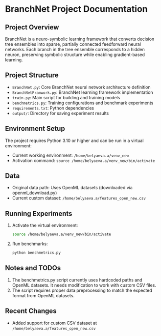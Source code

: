 # BranchNet Project Documentation

## Project Overview
BranchNet is a neuro-symbolic learning framework that converts decision tree ensembles into sparse, partially connected feedforward neural networks. Each branch in the tree ensemble corresponds to a hidden neuron, preserving symbolic structure while enabling gradient-based learning.

## Project Structure
- `BranchNet.py`: Core BranchNet neural network architecture definition
- `BranchNetFramwork.py`: BranchNet learning framework implementation
- `train.py`: Main script for building and training models
- `benchmetrics.py`: Training configurations and benchmark experiments
- `requirements.txt`: Python dependencies
- `output/`: Directory for saving experiment results

## Environment Setup
The project requires Python 3.10 or higher and can be run in a virtual environment:
- Current working environment: `/home/belyaeva.a/venv_new`
- Activation command: `source /home/belyaeva.a/venv_new/bin/activate`

## Data
- Original data path: Uses OpenML datasets (downloaded via openml_download.py)
- Current custom dataset: `/home/belyaeva.a/features_open_new.csv`

## Running Experiments
1. Activate the virtual environment:
   ```bash
   source /home/belyaeva.a/venv_new/bin/activate
   ```
2. Run benchmarks:
   ```bash
   python benchmetrics.py
   ```

## Notes and TODOs
1. The benchmetrics.py script currently uses hardcoded paths and OpenML datasets. It needs modification to work with custom CSV files.
2. The script requires proper data preprocessing to match the expected format from OpenML datasets.

## Recent Changes
- Added support for custom CSV dataset at `/home/belyaeva.a/features_open_new.csv` 